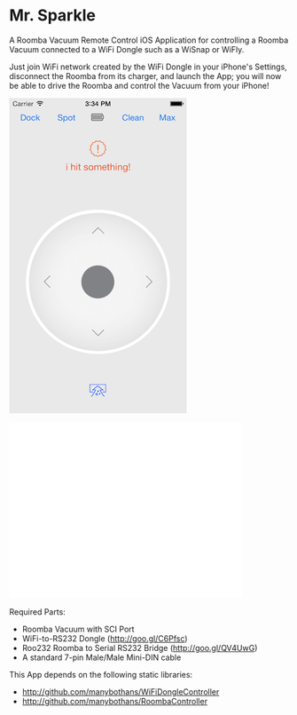 Mr. Sparkle
====================

A Roomba Vacuum Remote Control iOS Application for controlling a Roomba Vacuum connected to a WiFi Dongle such as a WiSnap or WiFly. 

Just join WiFi network created by the WiFi Dongle in your iPhone's Settings, disconnect the Roomba from its charger, and launch the App; you will now be able to drive the Roomba and control the Vacuum from your iPhone! 

![Screenshot](Screenshot.png)

<iframe width="420" height="315" src="//www.youtube.com/embed/ATMR1O8Q5z8?rel=0" frameborder="0" allowfullscreen></iframe>

Required Parts: 
- Roomba Vacuum with SCI Port 
- WiFi-to-RS232 Dongle (http://goo.gl/C6Pfsc) 
- Roo232 Roomba to Serial RS232 Bridge (http://goo.gl/QV4UwG) 
- A standard 7-pin Male/Male Mini-DIN cable

This App depends on the following static libraries:
 - http://github.com/manybothans/WiFiDongleController
 - http://github.com/manybothans/RoombaController
